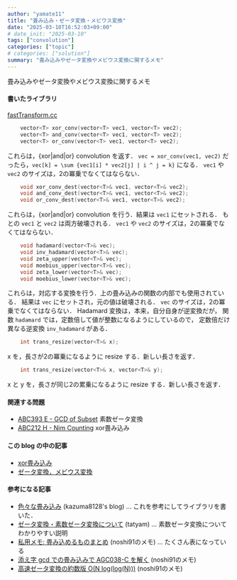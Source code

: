 ```yaml
---
author: "yamate11"
title: "畳み込み・ゼータ変換・メビウス変換"
date: "2025-03-10T16:52:03+09:00"
# date_init: "2025-03-10"
tags: ["convolution"]
categories: ["topic"]
# categories: ["solution"]
summary: "畳み込みやゼータ変換やメビウス変換に関するメモ"
---
```


畳み込みやゼータ変換やメビウス変換に関するメモ

#### 書いたライブラリ

[fastTransform.cc](https://github.com/yamate11/compprog-clib/blob/master/fastTransform.cc)

```cpp
    vector<T> xor_conv(vector<T> vec1, vector<T> vec2);
    vector<T> and_conv(vector<T> vec1, vector<T> vec2);
    vector<T> or_conv(vector<T> vec1, vector<T> vec2);
```

これらは，{xor|and|or} convolution を返す．
`vec = xor_conv(vec1, vec2)` だったら，`vec[k] = \sum {vec1[i] * vec2[j] | i ^ j = k}` になる．
`vec1` や `vec2` のサイズは，2の冪乗でなくてはならない．

```cpp
    void xor_conv_dest(vector<T>& vec1, vector<T>& vec2);
    void and_conv_dest(vector<T>& vec1, vector<T>& vec2);
    void or_conv_dest(vector<T>& vec1, vector<T>& vec2);
```

これらは，{xor|and|or} convolution を行う．結果は `vec1` にセットされる．
もとの `vec1` と `vec2` は両方破壊される．
`vec1` や `vec2` のサイズは，2の冪乗でなくてはならない．
  
```cpp
    void hadamard(vector<T>& vec);
    void inv_hadamard(vector<T>& vec);
    void zeta_upper(vector<T>& vec);
    void moebius_upper(vector<T>& vec);
    void zeta_lower(vector<T>& vec);
    void moebius_lower(vector<T>& vec);
```

これらは，対応する変換を行う．上の畳み込みの関数の内部でも使用されている．
結果は `vec` にセットされ，元の値は破壊される．
`vec` のサイズは，2の冪乗でなくてはならない．
Hadamard 変換は，本来，自分自身が逆変換だが，
関数 `hadamard` では，定数倍して値が整数になるようにしているので，
定数倍だけ異なる逆変換 `inv_hadamard` がある．
  
```cpp
    int trans_resize(vector<T>& x);
```

x を，長さが2の冪乗になるように resize する．新しい長さを返す．

```cpp
    int trans_resize(vector<T>& x, vector<T>& y);
```

x と y を，長さが同じ2の累乗になるように resize する．新しい長さを返す．




#### 関連する問題

* [ABC393 E - GCD of Subset](https://atcoder.jp/contests/abc393/tasks/abc393_e) 素数ゼータ変換
* [ABC212 H - Nim Counting](https://atcoder.jp/contests/abc212/tasks/abc212_h) xor畳み込み

#### この blog の中の記事

* [xor畳み込み](../../2021/08-10-xor-conv/)
* [ゼータ変換，メビウス変換](../../2022/03-22-fast-zeta)

#### 参考になる記事

* [色々な畳み込み](https://kazuma8128.hatenablog.com/entry/2018/05/31/144519) (kazuma8128's blog) ...
  これを参考にしてライブラリを書いた．
* [ゼータ変換・素数ゼータ変換について](https://hackmd.io/@tatyam-prime/H1EhuQAt1x) (tatyam)
  ... 素数ゼータ変換についてわかりやすい説明
* [私用メモ: 畳み込めるものまとめ](https://noshi91.hatenablog.com/entry/2020/10/27/175112) (noshi91のメモ)
  ... たくさん表になっている
* [添え字 gcd での畳み込みで AGC038-C を解く](https://noshi91.hatenablog.com/entry/2019/09/23/002445) (noshi91のメモ)
* [高速ゼータ変換の約数版 O(N log(log(N)))](https://noshi91.hatenablog.com/entry/2018/12/27/121649)  (noshi91のメモ)
